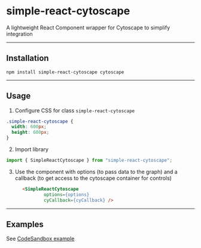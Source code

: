 # simple-react-cytoscape
A lightweight React Component wrapper for Cytoscape to simplify integration


---

## Installation
```
npm install simple-react-cytoscape cytoscape
```

---

## Usage
1) Configure CSS for class `simple-react-cytoscape`
```css
.simple-react-cytoscape {
  width: 600px;
  height: 600px;
}
```
2) Import library
```js
import { SimpleReactCytoscape } from "simple-react-cytoscape";
```
3) Use the component with options (to pass data to the graph) and a callback (to get access to the cytoscape container for controls)
```html
      <SimpleReactCytoscape
              options={options} 
              cyCallback={cyCallback} />
```

---

## Examples
See [CodeSandbox example](https://codesandbox.io/s/simple-react-cytoscape-5dx2o)

